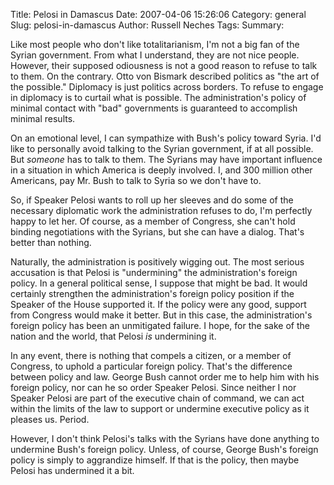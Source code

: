 Title: Pelosi in Damascus
Date: 2007-04-06 15:26:06
Category: general
Slug: pelosi-in-damascus
Author: Russell Neches
Tags: 
Summary: 


Like most people who don't like totalitarianism, I'm not a big fan of
the Syrian government. From what I understand, they are not nice people.
However, their supposed odiousness is not a good reason to refuse to
talk to them. On the contrary. Otto von Bismark described politics as
"the art of the possible." Diplomacy is just politics across borders. To
refuse to engage in diplomacy is to curtail what is possible. The
administration's policy of minimal contact with "bad" governments is
guaranteed to accomplish minimal results.

On an emotional level, I can sympathize with Bush's policy toward Syria.
I'd like to personally avoid talking to the Syrian government, if at all
possible. But *someone* has to talk to them. The Syrians may have
important influence in a situation in which America is deeply involved.
I, and 300 million other Americans, pay Mr. Bush to talk to Syria so we
don't have to.

So, if Speaker Pelosi wants to roll up her sleeves and do some of the
necessary diplomatic work the administration refuses to do, I'm
perfectly happy to let her. Of course, as a member of Congress, she
can't hold binding negotiations with the Syrians, but she can have a
dialog. That's better than nothing.

Naturally, the administration is positively wigging out. The most
serious accusation is that Pelosi is "undermining" the administration's
foreign policy. In a general political sense, I suppose that might be
bad. It would certainly strengthen the administration's foreign policy
position if the Speaker of the House supported it. If the policy were
any good, support from Congress would make it better. But in this case,
the administration's foreign policy has been an unmitigated failure. I
hope, for the sake of the nation and the world, that Pelosi *is*
undermining it.

In any event, there is nothing that compels a citizen, or a member of
Congress, to uphold a particular foreign policy. That's the difference
between policy and law. George Bush cannot order me to help him with his
foreign policy, nor can he so order Speaker Pelosi. Since neither I nor
Speaker Pelosi are part of the executive chain of command, we can act
within the limits of the law to support or undermine executive policy as
it pleases us. Period.

However, I don't think Pelosi's talks with the Syrians have done
anything to undermine Bush's foreign policy. Unless, of course, George
Bush's foreign policy is simply to aggrandize himself. If that is the
policy, then maybe Pelosi has undermined it a bit.
